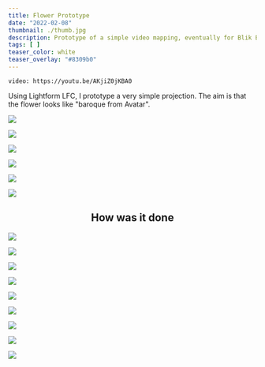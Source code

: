```yaml
---
title: Flower Prototype
date: "2022-02-08"
thumbnail: ./thumb.jpg
description: Prototype of a simple video mapping, eventually for Blik Blik 2022
tags: [ ]
teaser_color: white
teaser_overlay: "#8309b0"
---
```


<div class="p-row p-row_center">

<div class="p-col p-col_12 p-col_md_6 p-col_lg_8">

`video: https://youtu.be/AKjiZ0jKBA0`

</div>

<div class="p-col p-col_12 p-col_md_6 p-col_lg_3">

Using Lightform LFC, I prototype a very simple projection. The aim is that the flower looks like "baroque from Avatar".

![](./thumb.jpg)

</div>

<div class="p-col p-col_12 p-col_md_6 p-col_lg_3">

![](./4.jpg)

</div>

<div class="p-col p-col_12 p-col_md_6 p-col_lg_5">

![](./3.jpg)

</div>

<div class="p-col p-col_12 p-col_md_6 p-col_lg_4">

![](./1.jpg)

</div>

<div class="p-col p-col_12 p-col_md_6 p-col_lg_7">

![](./5.jpg)

</div>

<div class="p-col p-col_12 p-col_md_6 p-col_lg_5">

![](./2.jpg)

</div>

<div class="p-col p-col_12 text-center" style="text-align: center">

<h2>How was it done</h2>

</div>

<div class="p-col p-col_12 p-col_md_6 p-col_lg_3">

![](./navod-1.jpg)

</div>

<div class="p-col p-col_12 p-col_md_6 p-col_lg_3">

![](./navod-2.jpg)

</div>

<div class="p-col p-col_12 p-col_md_6 p-col_lg_3">

![](./navod-3.jpg)

</div>

<div class="p-col p-col_12 p-col_md_6 p-col_lg_3">

![](./navod-4.jpg)

</div>

<div class="p-col p-col_12 p-col_md_6 p-col_lg_3">

![](./navod-5.jpg)

</div>

<div class="p-col p-col_12 p-col_md_6 p-col_lg_3">

![](./navod-6.jpg)

</div>

<div class="p-col p-col_12 p-col_md_6 p-col_lg_3">

![](./navod-7.jpg)

</div>

<div class="p-col p-col_12 p-col_md_6 p-col_lg_3">

![](./navod-8.jpg)

</div>

<div class="p-col p-col_12 p-col_md_6 p-col_lg_3">

![](./navod-9.jpg)

</div>

</div>